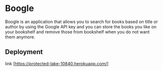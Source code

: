 # Boogle

Boogle is an application that allows you to search for books based on title or author by using the Google API key and you can store the books you like on your bookshelf and remove those from bookshelf when you do not want them anymore.


## Deployment

  link [https://protected-lake-10840.herokuapp.com/]